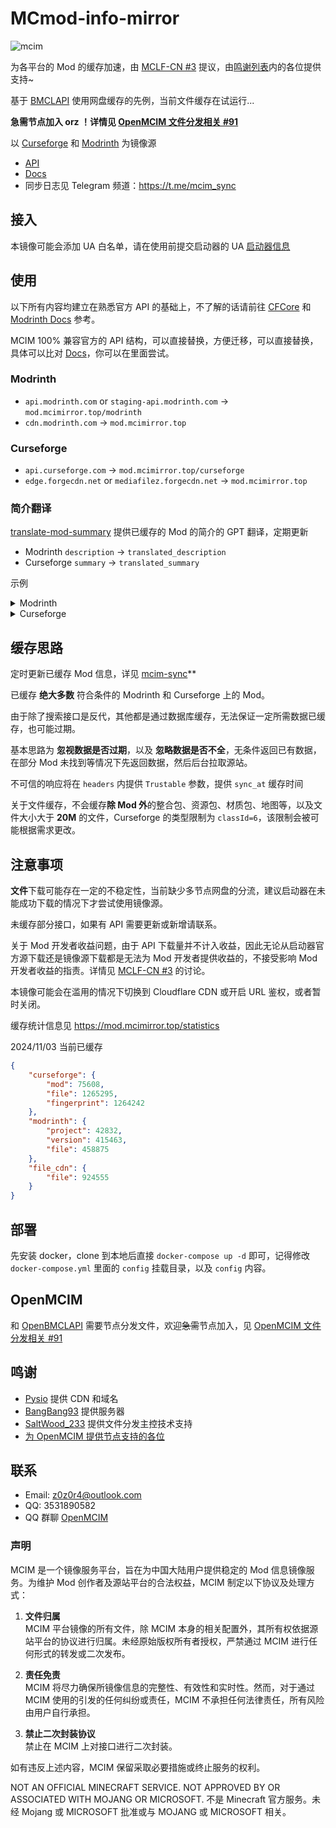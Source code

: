 # MCmod-info-mirror

![mcim](https://socialify.git.ci/mcmod-info-mirror/mcim/image?description=1&font=Inter&issues=1&language=1&name=1&owner=1&pattern=Overlapping%20Hexagons&pulls=1&stargazers=1&theme=Auto)

为各平台的 Mod 的缓存加速，由 [MCLF-CN #3](https://github.com/MCLF-CN/docs/issues/3) 提议，由[鸣谢列表](#鸣谢)内的各位提供支持~

基于 [BMCLAPI](https://bmclapidoc.bangbang93.com) 使用网盘缓存的先例，当前文件缓存在试运行...

**急需节点加入 orz ！详情见 [OpenMCIM 文件分发相关 #91](https://github.com/mcmod-info-mirror/mcim/issues/91)**

以 [Curseforge](https://curseforge.com/) 和 [Modrinth](https://modrinth.com/) 为镜像源

- [API](https://mod.mcimirror.top)
- [Docs](https://mod.mcimirror.top/docs)
- 同步日志见 Telegram 频道：https://t.me/mcim_sync

## 接入

本镜像可能会添加 UA 白名单，请在使用前提交启动器的 UA [启动器信息](https://github.com/mcmod-info-mirror/mcim/issues/4)

## 使用

以下所有内容均建立在熟悉官方 API 的基础上，不了解的话请前往 [CFCore](https://docs.curseforge.com) 和 [Modrinth Docs](https://docs.modrinth.com) 参考。

MCIM 100% 兼容官方的 API 结构，可以直接替换，方便迁移，可以直接替换，具体可以比对 [Docs](https://mod.mcimirror.top/docs)，你可以在里面尝试。

### Modrinth

- `api.modrinth.com` or `staging-api.modrinth.com` -> `mod.mcimirror.top/modrinth`
- `cdn.modrinth.com` -> `mod.mcimirror.top`

### Curseforge

- `api.curseforge.com` -> `mod.mcimirror.top/curseforge`
- `edge.forgecdn.net` or `mediafilez.forgecdn.net` -> `mod.mcimirror.top`

### 简介翻译

[translate-mod-summary](https://github.com/mcmod-info-mirror/translate-mod-summary) 提供已缓存的 Mod 的简介的 GPT 翻译，定期更新

- Modrinth `description` -> `translated_description`
- Curseforge `summary` -> `translated_summary`

示例

<details>
  <summary>Modrinth</summary>
  <pre><blockcode> 
  {
    id: 'AANobbMI',
    description: 'The fastest and most compatible rendering optimization mod for Minecraft',
    ...
    found: true,
    slug: 'sodium',
    sync_at: '2024-07-22T08:30:37Z',
    translated_description: '一个为《我的世界》打造的现代渲染引擎，极大地提升了性能。'
  }
    
  </blockcode></pre>
</details>

<details>
  <summary>Curseforge</summary>
  <pre><blockcode> 
  {
    id: 975558,
    slug: 'progetto-multiverso-ultra-adventure',
    ...
    summary: 'This mod adds many new RPG features to the game',
    sync_at: '2024-06-06T01:23:21Z',
    translated_summary: '此模组为游戏添加了许多新的角色扮演特性。'
  }
  </blockcode></pre>
</details>

## 缓存思路

定时更新已缓存 Mod 信息，详见 [mcim-sync](https://github.com/mcmod-info-mirror/mcim-sync)**

已缓存 **绝大多数** 符合条件的 Modrinth 和 Curseforge 上的 Mod。

由于除了搜索接口是反代，其他都是通过数据库缓存，无法保证一定所需数据已缓存，也可能过期。

基本思路为 **忽视数据是否过期**，以及 **忽略数据是否不全**，无条件返回已有数据，在部分 Mod 未找到等情况下先返回数据，然后后台拉取源站。

不可信的响应将在 `headers` 内提供 `Trustable` 参数，提供 `sync_at` 缓存时间

关于文件缓存，不会缓存**除 Mod 外**的整合包、资源包、材质包、地图等，以及文件大小大于 **20M** 的文件，Curseforge 的类型限制为 `classId=6`，该限制会被可能根据需求更改。

## 注意事项

**文件**下载可能存在一定的不稳定性，当前缺少多节点网盘的分流，建议启动器在未能成功下载的情况下才尝试使用镜像源。

未缓存部分接口，如果有 API 需要更新或新增请联系。

关于 Mod 开发者收益问题，由于 API 下载量并不计入收益，因此无论从启动器官方源下载还是镜像源下载都是无法为 Mod 开发者提供收益的，不接受影响 Mod 开发者收益的指责。详情见 [MCLF-CN #3](https://github.com/MCLF-CN/docs/issues/3) 的讨论。

本镜像可能会在滥用的情况下切换到 Cloudflare CDN 或开启 URL 鉴权，或者暂时关闭。

缓存统计信息见 https://mod.mcimirror.top/statistics

2024/11/03 当前已缓存
```json
{
    "curseforge": {
        "mod": 75608,
        "file": 1265295,
        "fingerprint": 1264242
    },
    "modrinth": {
        "project": 42832,
        "version": 415463,
        "file": 458875
    },
    "file_cdn": {
        "file": 924555
    }
}
```

## 部署

先安装 docker，clone 到本地后直接 `docker-compose up -d` 即可，记得修改 `docker-compose.yml` 里面的 `config` 挂载目录，以及 `config` 内容。

## OpenMCIM

和 [OpenBMCLAPI](https://github.com/bangbang93/openbmclapi) 需要节点分发文件，欢迎~~急需~~节点加入，见 [OpenMCIM 文件分发相关 #91](https://github.com/mcmod-info-mirror/mcim/issues/91)

## 鸣谢

- [Pysio](https://github.com/pysio2007) 提供 CDN 和域名
- [BangBang93](https://blog.bangbang93.com/) 提供服务器
- [SaltWood_233](https://github.com/SALTWOOD) 提供文件分发主控技术支持
- [为 OpenMCIM 提供节点支持的各位](https://files.mcimirror.top/dashboard/rank)

## 联系

- Email: z0z0r4@outlook.com
- QQ: 3531890582
- QQ 群聊 [OpenMCIM](https://qm.qq.com/q/ZSN6ilHEwC)
### 声明

MCIM 是一个镜像服务平台，旨在为中国大陆用户提供稳定的 Mod 信息镜像服务。为维护 Mod 创作者及源站平台的合法权益，MCIM 制定以下协议及处理方式：

1. **文件归属**  
   MCIM 平台镜像的所有文件，除 MCIM 本身的相关配置外，其所有权依据源站平台的协议进行归属。未经原始版权所有者授权，严禁通过 MCIM 进行任何形式的转发或二次发布。

2. **责任免责**  
   MCIM 将尽力确保所镜像信息的完整性、有效性和实时性。然而，对于通过 MCIM 使用的引发的任何纠纷或责任，MCIM 不承担任何法律责任，所有风险由用户自行承担。

4. **禁止二次封装协议**  
   禁止在 MCIM 上对接口进行二次封装。

如有违反上述内容，MCIM 保留采取必要措施或终止服务的权利。

NOT AN OFFICIAL MINECRAFT SERVICE. NOT APPROVED BY OR ASSOCIATED WITH MOJANG OR MICROSOFT. 不是 Minecraft 官方服务。未经 Mojang 或 MICROSOFT 批准或与 MOJANG 或 MICROSOFT 相关。
